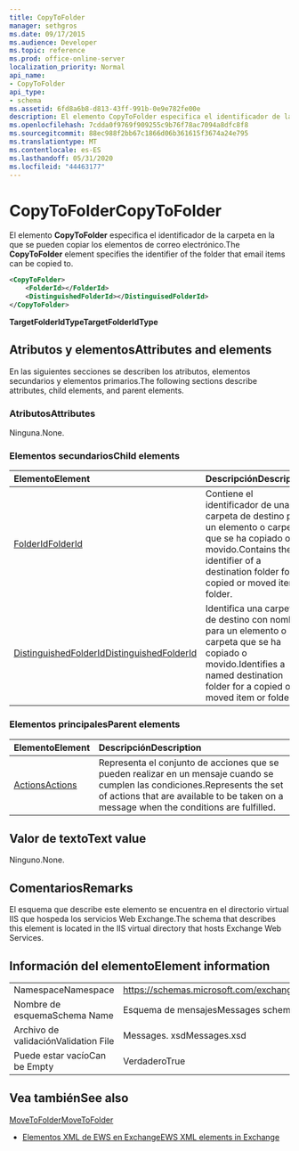 ```yaml
---
title: CopyToFolder
manager: sethgros
ms.date: 09/17/2015
ms.audience: Developer
ms.topic: reference
ms.prod: office-online-server
localization_priority: Normal
api_name:
- CopyToFolder
api_type:
- schema
ms.assetid: 6fd8a6b8-d813-43ff-991b-0e9e782fe00e
description: El elemento CopyToFolder especifica el identificador de la carpeta en la que se pueden copiar los elementos de correo electrónico.
ms.openlocfilehash: 7cdda0f9769f909255c9b76f78ac7094a8dfc8f8
ms.sourcegitcommit: 88ec988f2bb67c1866d06b361615f3674a24e795
ms.translationtype: MT
ms.contentlocale: es-ES
ms.lasthandoff: 05/31/2020
ms.locfileid: "44463177"
---
```

# <a name="copytofolder"></a><span data-ttu-id="6c0b2-103">CopyToFolder</span><span class="sxs-lookup"><span data-stu-id="6c0b2-103">CopyToFolder</span></span>

<span data-ttu-id="6c0b2-104">El elemento **CopyToFolder** especifica el identificador de la carpeta en la que se pueden copiar los elementos de correo electrónico.</span><span class="sxs-lookup"><span data-stu-id="6c0b2-104">The **CopyToFolder** element specifies the identifier of the folder that email items can be copied to.</span></span> 
  
```XML
<CopyToFolder>
    <FolderId></FolderId>
    <DistinguishedFolderId></DistinguisedFolderId>
</CopyToFolder>
```

 <span data-ttu-id="6c0b2-105">**TargetFolderIdType**</span><span class="sxs-lookup"><span data-stu-id="6c0b2-105">**TargetFolderIdType**</span></span>
## <a name="attributes-and-elements"></a><span data-ttu-id="6c0b2-106">Atributos y elementos</span><span class="sxs-lookup"><span data-stu-id="6c0b2-106">Attributes and elements</span></span>

<span data-ttu-id="6c0b2-107">En las siguientes secciones se describen los atributos, elementos secundarios y elementos primarios.</span><span class="sxs-lookup"><span data-stu-id="6c0b2-107">The following sections describe attributes, child elements, and parent elements.</span></span>
  
### <a name="attributes"></a><span data-ttu-id="6c0b2-108">Atributos</span><span class="sxs-lookup"><span data-stu-id="6c0b2-108">Attributes</span></span>

<span data-ttu-id="6c0b2-109">Ninguna.</span><span class="sxs-lookup"><span data-stu-id="6c0b2-109">None.</span></span>
  
### <a name="child-elements"></a><span data-ttu-id="6c0b2-110">Elementos secundarios</span><span class="sxs-lookup"><span data-stu-id="6c0b2-110">Child elements</span></span>

|<span data-ttu-id="6c0b2-111">**Elemento**</span><span class="sxs-lookup"><span data-stu-id="6c0b2-111">**Element**</span></span>|<span data-ttu-id="6c0b2-112">**Descripción**</span><span class="sxs-lookup"><span data-stu-id="6c0b2-112">**Description**</span></span>|
|:-----|:-----|
|[<span data-ttu-id="6c0b2-113">FolderId</span><span class="sxs-lookup"><span data-stu-id="6c0b2-113">FolderId</span></span>](folderid.md) <br/> |<span data-ttu-id="6c0b2-114">Contiene el identificador de una carpeta de destino para un elemento o carpeta que se ha copiado o movido.</span><span class="sxs-lookup"><span data-stu-id="6c0b2-114">Contains the identifier of a destination folder for a copied or moved item or folder.</span></span>  <br/> |
|[<span data-ttu-id="6c0b2-115">DistinguishedFolderId</span><span class="sxs-lookup"><span data-stu-id="6c0b2-115">DistinguishedFolderId</span></span>](distinguishedfolderid.md) <br/> |<span data-ttu-id="6c0b2-116">Identifica una carpeta de destino con nombre para un elemento o carpeta que se ha copiado o movido.</span><span class="sxs-lookup"><span data-stu-id="6c0b2-116">Identifies a named destination folder for a copied or moved item or folder.</span></span>  <br/> |
   
### <a name="parent-elements"></a><span data-ttu-id="6c0b2-117">Elementos principales</span><span class="sxs-lookup"><span data-stu-id="6c0b2-117">Parent elements</span></span>

|<span data-ttu-id="6c0b2-118">**Elemento**</span><span class="sxs-lookup"><span data-stu-id="6c0b2-118">**Element**</span></span>|<span data-ttu-id="6c0b2-119">**Descripción**</span><span class="sxs-lookup"><span data-stu-id="6c0b2-119">**Description**</span></span>|
|:-----|:-----|
|[<span data-ttu-id="6c0b2-120">Actions</span><span class="sxs-lookup"><span data-stu-id="6c0b2-120">Actions</span></span>](actions.md) <br/> |<span data-ttu-id="6c0b2-121">Representa el conjunto de acciones que se pueden realizar en un mensaje cuando se cumplen las condiciones.</span><span class="sxs-lookup"><span data-stu-id="6c0b2-121">Represents the set of actions that are available to be taken on a message when the conditions are fulfilled.</span></span>  <br/> |
   
## <a name="text-value"></a><span data-ttu-id="6c0b2-122">Valor de texto</span><span class="sxs-lookup"><span data-stu-id="6c0b2-122">Text value</span></span>

<span data-ttu-id="6c0b2-123">Ninguno.</span><span class="sxs-lookup"><span data-stu-id="6c0b2-123">None.</span></span>
  
## <a name="remarks"></a><span data-ttu-id="6c0b2-124">Comentarios</span><span class="sxs-lookup"><span data-stu-id="6c0b2-124">Remarks</span></span>

<span data-ttu-id="6c0b2-125">El esquema que describe este elemento se encuentra en el directorio virtual IIS que hospeda los servicios Web Exchange.</span><span class="sxs-lookup"><span data-stu-id="6c0b2-125">The schema that describes this element is located in the IIS virtual directory that hosts Exchange Web Services.</span></span>
  
## <a name="element-information"></a><span data-ttu-id="6c0b2-126">Información del elemento</span><span class="sxs-lookup"><span data-stu-id="6c0b2-126">Element information</span></span>

|||
|:-----|:-----|
|<span data-ttu-id="6c0b2-127">Namespace</span><span class="sxs-lookup"><span data-stu-id="6c0b2-127">Namespace</span></span>  <br/> |https://schemas.microsoft.com/exchange/services/2006/messages  <br/> |
|<span data-ttu-id="6c0b2-128">Nombre de esquema</span><span class="sxs-lookup"><span data-stu-id="6c0b2-128">Schema Name</span></span>  <br/> |<span data-ttu-id="6c0b2-129">Esquema de mensajes</span><span class="sxs-lookup"><span data-stu-id="6c0b2-129">Messages schema</span></span>  <br/> |
|<span data-ttu-id="6c0b2-130">Archivo de validación</span><span class="sxs-lookup"><span data-stu-id="6c0b2-130">Validation File</span></span>  <br/> |<span data-ttu-id="6c0b2-131">Messages. xsd</span><span class="sxs-lookup"><span data-stu-id="6c0b2-131">Messages.xsd</span></span>  <br/> |
|<span data-ttu-id="6c0b2-132">Puede estar vacío</span><span class="sxs-lookup"><span data-stu-id="6c0b2-132">Can be Empty</span></span>  <br/> |<span data-ttu-id="6c0b2-133">Verdadero</span><span class="sxs-lookup"><span data-stu-id="6c0b2-133">True</span></span>  <br/> |
   
## <a name="see-also"></a><span data-ttu-id="6c0b2-134">Vea también</span><span class="sxs-lookup"><span data-stu-id="6c0b2-134">See also</span></span>



[<span data-ttu-id="6c0b2-135">MoveToFolder</span><span class="sxs-lookup"><span data-stu-id="6c0b2-135">MoveToFolder</span></span>](movetofolder.md)


- [<span data-ttu-id="6c0b2-136">Elementos XML de EWS en Exchange</span><span class="sxs-lookup"><span data-stu-id="6c0b2-136">EWS XML elements in Exchange</span></span>](ews-xml-elements-in-exchange.md)

